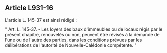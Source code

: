 Article L931-16
----
L'article L. 145-37 est ainsi rédigé :

" Art. L. 145-37. - Les loyers des baux d'immeubles ou de locaux régis par le
présent chapitre, renouvelés ou non, peuvent être révisés à la demande de l'une
ou de l'autre des parties, dans les conditions prévues par les délibérations de
l'autorité de Nouvelle-Calédonie compétente. "
